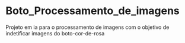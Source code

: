 # Boto_Processamento_de_imagens
Projeto em ia para o processamento de imagens com o objetivo de indetificar imagens do boto-cor-de-rosa
